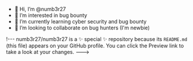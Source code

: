 - 👋 Hi, I’m @numb3r27
- 👀 I’m interested in bug bounty
- 🌱 I’m currently learning cyber security and bug bounty 
- 💞️ I’m looking to collaborate on bug hunters (I'm newbie)

!---
numb3r27/numb3r27 is a ✨ special ✨ repository because its `README.md` (this file) appears on your GitHub profile.
You can click the Preview link to take a look at your changes.
--->
